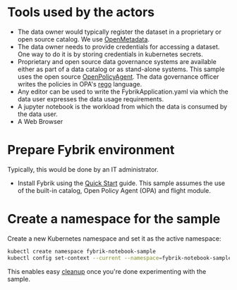 # Tools used by the actors

- The data owner would typically register the dataset in a proprietary or open source catalog. We use [OpenMetadata](https://open-metadata.org/).
- The data owner needs to provide credentials for accessing a dataset. One way to do it is by storing credentials in kubernetes secrets.
- Proprietary and open source data governance systems are available either as part of a data catalog or as stand-alone systems.  This sample uses the open source [OpenPolicyAgent](https://www.openpolicyagent.org/).  The data governance officer writes the policies in OPA's [rego](https://www.openpolicyagent.org/docs/latest/policy-language/#what-is-rego) language.
- Any editor can be used to write the FybrikApplication.yaml via which the data user expresses the data usage requirements.
- A jupyter notebook is the workload from which the data is consumed by the data user.
- A Web Browser

# Prepare Fybrik environment

Typically, this would be done by an IT administrator.

- Install Fybrik using the [Quick Start](../get-started/quickstart.md) guide.
  This sample assumes the use of the built-in catalog, Open Policy Agent (OPA) and flight module.

# Create a namespace for the sample

Create a new Kubernetes namespace and set it as the active namespace:

```bash
kubectl create namespace fybrik-notebook-sample
kubectl config set-context --current --namespace=fybrik-notebook-sample
```

This enables easy [cleanup](../samples/cleanup.md) once you're done experimenting with the sample.
